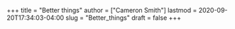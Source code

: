 +++
title = "Better things"
author = ["Cameron Smith"]
lastmod = 2020-09-20T17:34:03-04:00
slug = "Better_things"
draft = false
+++
